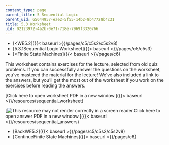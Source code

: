 ```yaml
---
content_type: page
parent_title: 5 Sequential Logic
parent_uid: 65644957-eae2-5f55-14b2-8b47728b4c31
title: 5.3 Worksheet
uid: 02123972-4a2b-0e71-718e-7969f3320766
---
```


*   [\<WE5.2]({{< baseurl >}}/pages/c5/c5s2/c5s2v8)
*   [5.3.1Sequential Logic Worksheet]({{< baseurl >}}/pages/c5/c5s3)
*   [\>Finite State Machines]({{< baseurl >}}/pages/c6)

This worksheet contains exercises for the lecture, selected from old quiz problems. If you can successfully answer the questions on the worksheet, you’ve mastered the material for the lecture! We’ve also included a link to the answers, but you’ll get the most out of the worksheet if you work on the exercises before reading the answers.

[Click here to open worksheet PDF in a new window.]({{< baseurl >}}/resources/sequential_worksheet)

[![This resource may not render correctly in a screen reader.](/images/inacessible.gif)Click here to open answer PDF in a new window.]({{< baseurl >}}/resources/sequential_answers)

*   [BackWE5.2]({{< baseurl >}}/pages/c5/c5s2/c5s2v8)
*   [ContinueFinite State Machines]({{< baseurl >}}/pages/c6)